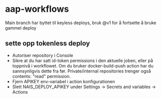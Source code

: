# aap-workflows

Main branch har byttet til keyless deploys, bruk @v1 for å fortsette å bruke gammel deploy

## sette opp tokenless deploy
* Autoriser repository i Console
* Sikre at du har satt id-token permissions i den aktuelle joben, eller på toppnivå i workflowet. Om du bruker docker-build-push action har du sannsynligvis dette fra før. Private/internal repositories trenger også contents: "read" permission.
* Fjern APIKEY env-variabel i action konfigurationen
* Slett NAIS_DEPLOY_APIKEY under Settings -> Secrets and variables -> Actions